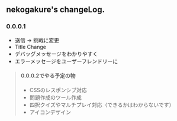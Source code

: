 ## nekogakure's changeLog.
### 0.0.0.1
- 送信 -> 挑戦に変更
- Title Change
- デバッグメッセージをわかりやすく
- エラーメッセージをユーザーフレンドリーに

> #### 0.0.0.2でやる予定の物
> - CSSのレスポンシブ対応
> - 問題作成のツール作成
> - 四択クイズやマルチプレイ対応（できるかはわからないです）
> - アイコンデザイン
